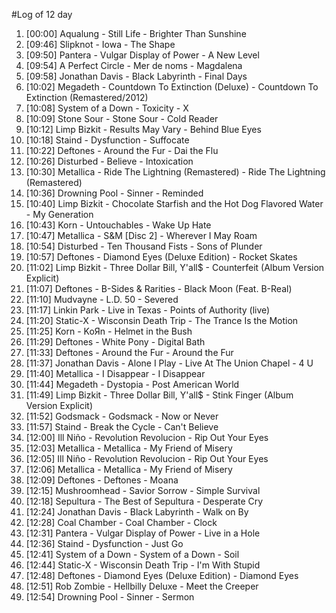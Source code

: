 #Log of 12 day

1. [00:00] Aqualung - Still Life - Brighter Than Sunshine
1. [09:46] Slipknot - Iowa - The Shape
1. [09:50] Pantera - Vulgar Display of Power - A New Level
1. [09:54] A Perfect Circle - Mer de noms - Magdalena
1. [09:58] Jonathan Davis - Black Labyrinth - Final Days
1. [10:02] Megadeth - Countdown To Extinction (Deluxe) - Countdown To Extinction (Remastered/2012)
1. [10:08] System of a Down - Toxicity - X
1. [10:09] Stone Sour - Stone Sour - Cold Reader
1. [10:12] Limp Bizkit - Results May Vary - Behind Blue Eyes
1. [10:18] Staind - Dysfunction - Suffocate
1. [10:22] Deftones - Around the Fur - Dai the Flu
1. [10:26] Disturbed - Believe - Intoxication
1. [10:30] Metallica - Ride The Lightning (Remastered) - Ride The Lightning (Remastered)
1. [10:36] Drowning Pool - Sinner - Reminded
1. [10:40] Limp Bizkit - Chocolate Starfish and the Hot Dog Flavored Water - My Generation
1. [10:43] Korn - Untouchables - Wake Up Hate
1. [10:47] Metallica - S&M [Disc 2] - Wherever I May Roam
1. [10:54] Disturbed - Ten Thousand Fists - Sons of Plunder
1. [10:57] Deftones - Diamond Eyes (Deluxe Edition) - Rocket Skates
1. [11:02] Limp Bizkit - Three Dollar Bill, Y'all$ - Counterfeit (Album Version Explicit)
1. [11:07] Deftones - B-Sides & Rarities - Black Moon (Feat. B-Real)
1. [11:10] Mudvayne - L.D. 50 - Severed
1. [11:17] Linkin Park - Live in Texas - Points of Authority (live)
1. [11:20] Static-X - Wisconsin Death Trip - The Trance Is the Motion
1. [11:25] Korn - KoЯn - Helmet in the Bush
1. [11:29] Deftones - White Pony - Digital Bath
1. [11:33] Deftones - Around the Fur - Around the Fur
1. [11:37] Jonathan Davis - Alone I Play - Live At The Union Chapel - 4 U
1. [11:40] Metallica - I Disappear - I Disappear
1. [11:44] Megadeth - Dystopia - Post American World
1. [11:49] Limp Bizkit - Three Dollar Bill, Y'all$ - Stink Finger (Album Version Explicit)
1. [11:52] Godsmack - Godsmack - Now or Never
1. [11:57] Staind - Break the Cycle - Can't Believe
1. [12:00] Ill Niño - Revolution Revolucion - Rip Out Your Eyes
1. [12:03] Metallica - Metallica - My Friend of Misery
1. [12:05] Ill Niño - Revolution Revolucion - Rip Out Your Eyes
1. [12:06] Metallica - Metallica - My Friend of Misery
1. [12:09] Deftones - Deftones - Moana
1. [12:15] Mushroomhead - Savior Sorrow - Simple Survival
1. [12:18] Sepultura - The Best of Sepultura - Desperate Cry
1. [12:24] Jonathan Davis - Black Labyrinth - Walk on By
1. [12:28] Coal Chamber - Coal Chamber - Clock
1. [12:31] Pantera - Vulgar Display of Power - Live in a Hole
1. [12:36] Staind - Dysfunction - Just Go
1. [12:41] System of a Down - System of a Down - Soil
1. [12:44] Static-X - Wisconsin Death Trip - I'm With Stupid
1. [12:48] Deftones - Diamond Eyes (Deluxe Edition) - Diamond Eyes
1. [12:51] Rob Zombie - Hellbilly Deluxe - Meet the Creeper
1. [12:54] Drowning Pool - Sinner - Sermon
